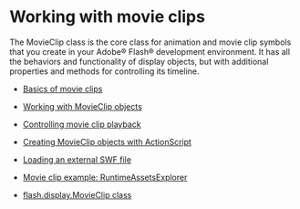 # Working with movie clips

<div>

The MovieClip class is the core class for animation and movie clip symbols that
you create in your Adobe® Flash® development environment. It has all the
behaviors and functionality of display objects, but with additional properties
and methods for controlling its timeline.

- [Basics of movie clips](./basics-of-movie-clips.md)
- [Working with MovieClip objects](./working-with-movieclip-objects.md)
- [Controlling movie clip playback](./controlling-movie-clip-playback.md)
- [Creating MovieClip objects with ActionScript](./creating-movieclip-objects-with-actionscript.md)
- [Loading an external SWF file](./loading-an-external-swf-file.md)
- [Movie clip example: RuntimeAssetsExplorer](./movie-clip-example-runtime-assets-explorer.md)

- [flash.display.MovieClip class](http://help.adobe.com/en_US/FlashPlatform/reference/actionscript/3/flash/display/MovieClip.html)

</div>
